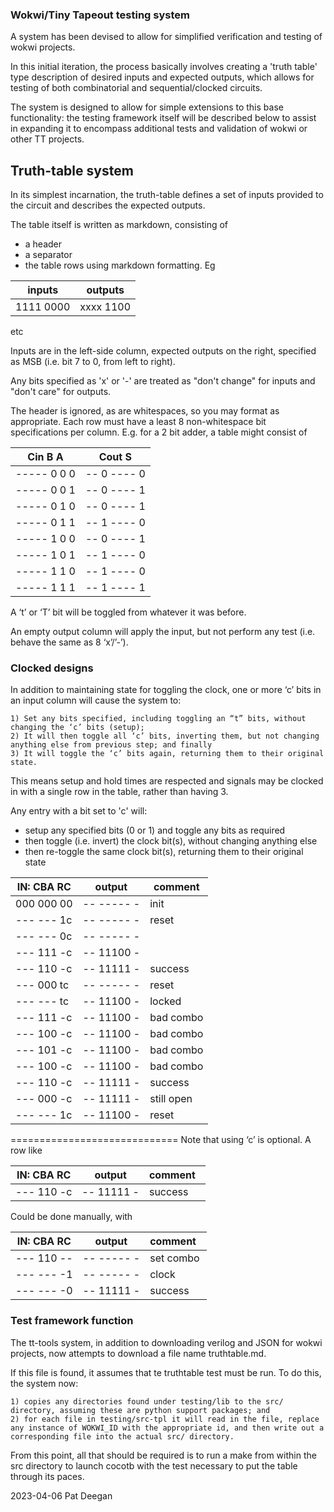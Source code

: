 ### Wokwi/Tiny Tapeout testing system ###


A system has been devised to allow for simplified verification and testing of wokwi projects.

In this initial iteration, the process basically involves creating a 'truth table' type description of desired inputs and expected outputs, which allows for testing of both combinatorial and sequential/clocked circuits.

The system is designed to allow for simple extensions to this base functionality: the testing framework itself will be described below to assist in expanding it to encompass additional tests and validation of wokwi or other TT projects.


## Truth-table system ##

In its simplest incarnation, the truth-table defines a set of inputs provided to the circuit and describes the expected outputs.

The table itself is written as markdown, consisting of

 * a header
 * a separator
 * the table rows
using markdown formatting.  Eg

| inputs    |  outputs  |
|-----------|-----------|
| 1111 0000 | xxxx 1100 |

etc


Inputs are in the left-side column, expected outputs on the right, specified
as MSB (i.e. bit 7 to 0, from left to right).
  
Any bits specified as 'x' or '-' are treated as "don't change" for
inputs and "don't care" for outputs. 


The header is ignored, as are whitespaces, so you may format as appropriate.
Each row must have a least 8 non-whitespace bit specifications per column.  E.g.
for a 2 bit adder, a table might consist of



|       Cin   B    A  |  Cout    S  |
|---------------------|-------------|
| -----  0    0    0  |-- 0 ---- 0  |
| -----  0    0    1  |-- 0 ---- 1  |
| -----  0    1    0  |-- 0 ---- 1  |
| -----  0    1    1  |-- 1 ---- 0  |
| -----  1    0    0  |-- 0 ---- 1  |
| -----  1    0    1  |-- 1 ---- 0  |
| -----  1    1    0  |-- 1 ---- 0  |
| -----  1    1    1  |-- 1 ---- 1  |





A ‘t’ or ‘T’ bit will be toggled from whatever it was before.

An empty output column will apply the input, but not perform any test (i.e. behave the same as 8 ‘x’/’-’).



### Clocked designs ####

In addition to maintaining state for toggling the clock, one or more ‘c’ bits in an input column will cause the system to:

	1) Set any bits specified, including toggling an “t” bits, without changing the ‘c’ bits (setup);
	2) It will then toggle all ‘c’ bits, inverting them, but not changing anything else from previous step; and finally
	3) It will toggle the ‘c’ bits again, returning them to their original state.
	
This means setup and hold times are respected and signals may be clocked in with a single row in the table, rather than having 3.  






Any entry with a bit set to 'c' will:
* setup any specified bits (0 or 1) and toggle any bits as required
* then toggle (i.e. invert) the clock bit(s), without changing anything else
* then re-toggle the same clock bit(s), returning them to their original state


|IN:  CBA  RC  |    output    | comment   |
|--------------|--------------|-----------|
| 000 000  00  | -- ----- -   | init      |
| --- ---  1c  | -- ----- -   | reset     |
| --- ---  0c  | -- ----- -   |           |
| --- 111  -c  | -- 11100 -   |           |
| --- 110  -c  | -- 11111 -   | success   |
| --- 000  tc  | -- ----- -   | reset     |
| --- ---  tc  | -- 11100 -   | locked    |
| --- 111  -c  | -- 11100 -   | bad combo |
| --- 100  -c  | -- 11100 -   | bad combo |
| --- 101  -c  | -- 11100 -   | bad combo |
| --- 100  -c  | -- 11100 -   | bad combo |
| --- 110  -c  | -- 11111 -   | success   |
| --- 000  -c  | -- 11111 -   | still open|
| --- ---  1c  | -- 11100 -   | reset     |



=============================
Note that using ‘c’ is optional.  A row like


|IN:  CBA  RC  |    output    | comment   |
|--------------|--------------|-----------|
| --- 110  -c  | -- 11111 -   | success   |


Could be done manually, with


|IN:  CBA  RC  |    output    | comment   |
|--------------|--------------|-----------|
| --- 110  --  | -- ----- -   | set combo |
| --- ---  -1  | -- ----- -   | clock     |
| --- ---  -0  | -- 11111 -   | success   |


###  Test framework function ###

The tt-tools system, in addition to downloading verilog and JSON for wokwi projects, now attempts to download a file name truthtable.md.

If this file is found, it assumes that te truthtable test must be run.  To do this, the system now:

	1) copies any directories found under testing/lib to the src/ directory, assuming these are python support packages; and
	2) for each file in testing/src-tpl it will read in the file, replace any instance of WOKWI_ID with the appropriate id, and then write out a corresponding file into the actual src/ directory.

From this point, all that should be required is to run a make from within the src directory to launch cocotb with the test necessary to put the table through its paces.


2023-04-06 Pat Deegan



